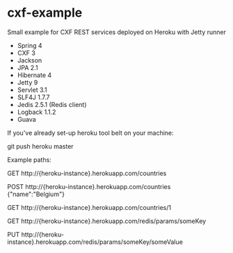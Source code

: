 cxf-example
===========

Small example for CXF REST services deployed on Heroku with Jetty runner

- Spring 4
- CXF 3
- Jackson
- JPA 2.1
- Hibernate 4
- Jetty 9
- Servlet 3.1
- SLF4J 1.7.7
- Jedis 2.5.1 (Redis client)
- Logback 1.1.2
- Guava

If you've already set-up heroku tool belt on your machine:

git push heroku master

Example paths:

GET http://{heroku-instance}.herokuapp.com/countries

POST http://{heroku-instance}.herokuapp.com/countries
{"name":"Belgium"}

GET http://{heroku-instance}.herokuapp.com/countries/1

GET http://{heroku-instance}.herokuapp.com/redis/params/someKey

PUT http://{heroku-instance}.herokuapp.com/redis/params/someKey/someValue
